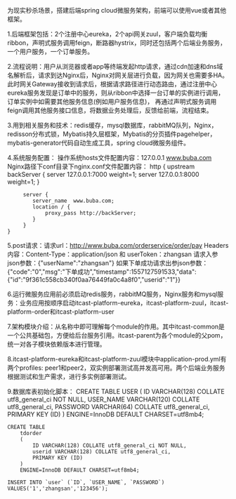 
为现实秒杀场景，搭建后端spring cloud微服务架构，前端可以使用vue或者其他框架。

1.后端框架包括：2个注册中心eureka，2个api网关zuul，客户端负载均衡ribbon，声明式服务调用feign，断路器hystrix，同时还包括两个后端业务服务，一个用户服务，一个订单服务。

2.流程说明：用户从浏览器或者app等终端发起http请求，通过cdn加速和dns域名解析后，请求到达Nginx后，Nginx对网关层进行负载，因为网关也需要多HA。
  此时网关Gateway接收到请求后，根据请求路径进行动态路由，通过注册中心eureka服务发现是订单中的服务，则从ribbon中选择一台订单的实例进行调用，订单实例中如需要其他服务信息(例如用户服务信息)，
  再通过声明式服务调用feign调用其他服务接口信息，将数据业务处理后，反馈给前端，流程结束。

3.用到相关服务和技术：redis缓存，mysql数据库，rabbitMQ队列，Nginx，redisson分布式锁，Mybatis持久层框架，Mybatis的分页插件pagehelper，mybatis-generator代码自动生成工具，spring cloud微服务组件。

4.系统服务配置：
  操作系统hosts文件配置内容：127.0.0.1    www.buba.com
  Nginx路径下conf目录下nginx.conf文件配置内容：
    http {
         upstream  backServer {
        	server 127.0.0.1:7000 weight=1;
        	server 127.0.0.1:8000 weight=1;
         }
         
         server {
            server_name  www.buba.com;
            location / {
                proxy_pass http://backServer;
            }
         }
    }
    
5.post请求：请求url：http://www.buba.com/orderservice/order/pay
  Headers内容：Content-Type：application/json  和  userToken：zhangsan
  请求入参json参数：{"userName":"zhangsan"}
  如果下单成功请求出参json参数：{"code":"0","msg":"下单成功","timestamp":1557127591533,"data":{"id":"9f361c558cb340f0aa76449fa0c4a8f0","userid":"1"}}

6.运行微服务应用前必须启动redis服务，rabbitMQ服务，Nginx服务和mysql服务：业务应用按顺序启动itcast-platform-eureka，itcast-platform-zuul，itcast-platform-order和itcast-platform-user

7.架构模块介绍：从名称中即可理解每个module的作用。其中itcast-common是一个公共基础包，方便给后台服务引用。itcast-parent为各个module的父pom，统一对各子模块依赖版本进行管理。

8.itcast-platform-eureka和itcast-platform-zuul模块中application-prod.yml有两个profiles: peer1和peer2，双实例部署测试高并发高可用。两个后端业务服务根据测试和生产需求，进行多实例部署测试。

9.数据库表初始化脚本：
    CREATE TABLE
        USER
        (
            ID VARCHAR(128) COLLATE utf8_general_ci NOT NULL,
            USER_NAME VARCHAR(120) COLLATE utf8_general_ci,
            PASSWORD VARCHAR(64) COLLATE utf8_general_ci,
            PRIMARY KEY (ID)
        )
        ENGINE=InnoDB DEFAULT CHARSET=utf8mb4;
      
    CREATE TABLE
        tdorder
        (
            ID VARCHAR(128) COLLATE utf8_general_ci NOT NULL,
            userid VARCHAR(128) COLLATE utf8_general_ci,
            PRIMARY KEY (ID)
        )
        ENGINE=InnoDB DEFAULT CHARSET=utf8mb4; 
        
    INSERT INTO `user` (`ID`, `USER_NAME`, `PASSWORD`) VALUES('1','zhangsan','123456');
    
    
    
    
    
    
         
      












